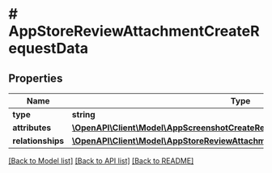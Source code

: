 # # AppStoreReviewAttachmentCreateRequestData

## Properties

Name | Type | Description | Notes
------------ | ------------- | ------------- | -------------
**type** | **string** |  | 
**attributes** | [**\OpenAPI\Client\Model\AppScreenshotCreateRequestDataAttributes**](AppScreenshotCreateRequestDataAttributes.md) |  | 
**relationships** | [**\OpenAPI\Client\Model\AppStoreReviewAttachmentCreateRequestDataRelationships**](AppStoreReviewAttachmentCreateRequestDataRelationships.md) |  | 

[[Back to Model list]](../../README.md#documentation-for-models) [[Back to API list]](../../README.md#documentation-for-api-endpoints) [[Back to README]](../../README.md)


